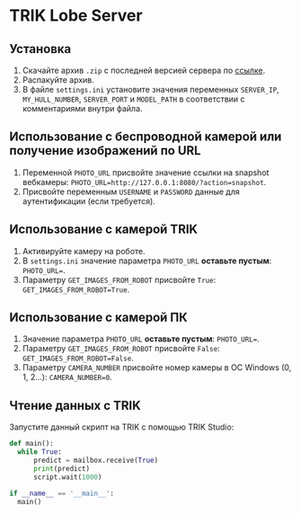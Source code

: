 # TRIK Lobe Server

## Установка
1. Скачайте архив `.zip` с последней версией сервера по [ссылке](https://github.com/khodand/trik-lobe-server/releases/latest).
2. Распакуйте архив.
3. В файле `settings.ini` установите значения переменных `SERVER_IP`, `MY_HULL_NUMBER`, `SERVER_PORT` и `MODEL_PATH` в соответствии с комментариями внутри файла.

## Использование с беспроводной камерой или получение изображений по URL
1. Переменной `PHOTO_URL` присвойте значение ссылки на snapshot вебкамеры: `PHOTO_URL=http://127.0.0.1:8080/?action=snapshot`.
2. Присвойте переменным `USERNAME` и `PASSWORD` данные для аутентификации (если требуется).

## Использование с камерой TRIK
1. Активируйте камеру на роботе.
2. В `settings.ini` значение параметра `PHOTO_URL` **оставьте пустым**: `PHOTO_URL=`.
3. Параметру `GET_IMAGES_FROM_ROBOT` присвойте `True`: `GET_IMAGES_FROM_ROBOT=True`.

## Использование с камерой ПК
1. Значение параметра `PHOTO_URL` **оставьте пустым**: `PHOTO_URL=`.
2. Параметру `GET_IMAGES_FROM_ROBOT` присвойте `False`: `GET_IMAGES_FROM_ROBOT=False`.
3. Параметру `CAMERA_NUMBER` присвойте номер камеры в ОС Windows (0, 1, 2...): `CAMERA_NUMBER=0`.

## Чтение данных с TRIK
Запустите данный скрипт на TRIK с помощью TRIK Studio:
```python
def main():
  while True:
      predict = mailbox.receive(True)
      print(predict)
      script.wait(1000)

if __name__ == '__main__':
  main()
```
